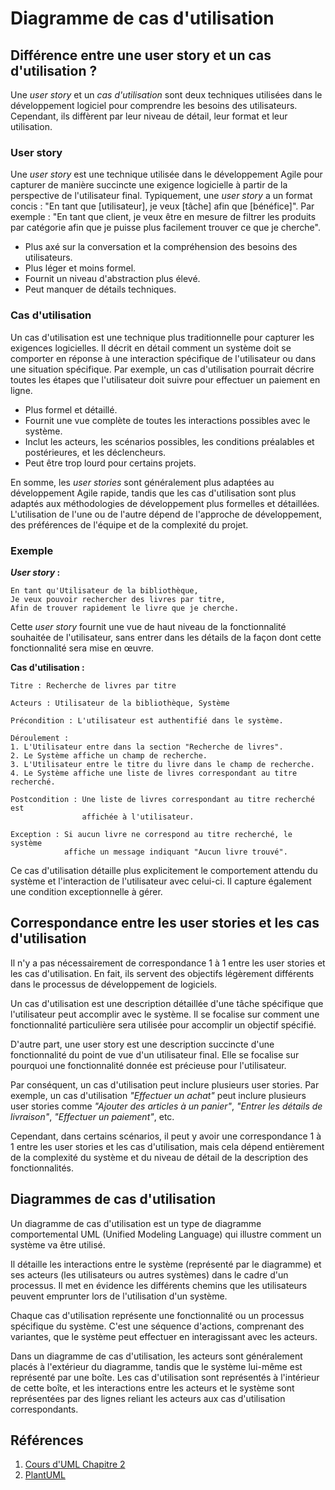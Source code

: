 # Diagramme de cas d'utilisation

## Différence entre une user story et un cas d'utilisation ?

Une _user story_ et un _cas d'utilisation_ sont deux techniques utilisées dans le développement logiciel pour comprendre
les besoins des utilisateurs. Cependant, ils diffèrent par leur niveau de détail, leur format et leur utilisation.

### User story

Une _user story_ est une technique utilisée dans le développement Agile pour capturer de manière succincte une exigence
logicielle à partir de la perspective de l'utilisateur final. Typiquement, une _user story_ a un format concis : "En
tant
que [utilisateur], je veux [tâche] afin que [bénéfice]". Par exemple : "En tant que client, je veux être en mesure de
filtrer les produits par catégorie afin que je puisse plus facilement trouver ce que je cherche".

- Plus axé sur la conversation et la compréhension des besoins des utilisateurs.
- Plus léger et moins formel.
- Fournit un niveau d'abstraction plus élevé.
- Peut manquer de détails techniques.

### Cas d'utilisation

Un cas d'utilisation est une technique plus traditionnelle pour capturer les exigences logicielles. Il décrit en détail
comment un système doit se comporter en réponse à une interaction spécifique de l'utilisateur ou dans une situation
spécifique. Par exemple, un cas d'utilisation pourrait décrire toutes les étapes que l'utilisateur doit suivre pour
effectuer un paiement en ligne.

- Plus formel et détaillé.
- Fournit une vue complète de toutes les interactions possibles avec le système.
- Inclut les acteurs, les scénarios possibles, les conditions préalables et postérieures, et les déclencheurs.
- Peut être trop lourd pour certains projets.

En somme, les _user stories_ sont généralement plus adaptées au développement Agile rapide, tandis que les cas
d'utilisation sont plus adaptés aux méthodologies de développement plus formelles et détaillées. L'utilisation de l'une
ou de l'autre dépend de l'approche de développement, des préférences de l'équipe et de la complexité du projet.

### Exemple

**_User story_ :**

```
En tant qu'Utilisateur de la bibliothèque, 
Je veux pouvoir rechercher des livres par titre, 
Afin de trouver rapidement le livre que je cherche.
```

Cette _user story_ fournit une vue de haut niveau de la fonctionnalité souhaitée de l'utilisateur, sans entrer dans les
détails de la façon dont cette fonctionnalité sera mise en œuvre.

**Cas d'utilisation :**

```
Titre : Recherche de livres par titre

Acteurs : Utilisateur de la bibliothèque, Système

Précondition : L'utilisateur est authentifié dans le système.

Déroulement :
1. L'Utilisateur entre dans la section "Recherche de livres".
2. Le Système affiche un champ de recherche.
3. L'Utilisateur entre le titre du livre dans le champ de recherche.
4. Le Système affiche une liste de livres correspondant au titre recherché.

Postcondition : Une liste de livres correspondant au titre recherché est 
                affichée à l'utilisateur.

Exception : Si aucun livre ne correspond au titre recherché, le système 
            affiche un message indiquant "Aucun livre trouvé".
```

Ce cas d'utilisation détaille plus explicitement le comportement attendu du système et l'interaction de l'utilisateur
avec celui-ci. Il capture également une condition exceptionnelle à gérer.

## Correspondance entre les user stories et les cas d'utilisation

Il n'y a pas nécessairement de correspondance 1 à 1 entre les user stories et les cas d'utilisation. En fait, ils
servent des objectifs légèrement différents dans le processus de développement de logiciels.

Un cas d'utilisation est une description détaillée d'une tâche spécifique que l'utilisateur peut accomplir avec le
système. Il se focalise sur comment une fonctionnalité particulière sera utilisée pour accomplir un objectif spécifié.

D'autre part, une user story est une description succincte d'une fonctionnalité du point de vue d'un utilisateur final.
Elle se focalise sur pourquoi une fonctionnalité donnée est précieuse pour l'utilisateur.

Par conséquent, un cas d'utilisation peut inclure plusieurs user stories. Par exemple, un cas d'utilisation _"Effectuer
un achat"_ peut inclure plusieurs user stories comme _"Ajouter des articles à un panier"_, _"Entrer les détails de
livraison"_, _"Effectuer un paiement"_, etc.

Cependant, dans certains scénarios, il peut y avoir une correspondance 1 à 1 entre les user stories et les cas
d'utilisation, mais cela dépend entièrement de la complexité du système et du niveau de détail de la description des
fonctionnalités.

## Diagrammes de cas d'utilisation

Un diagramme de cas d'utilisation est un type de diagramme comportemental UML (Unified Modeling Language) qui illustre
comment un système va être utilisé.

Il détaille les interactions entre le système (représenté par le diagramme) et ses acteurs (les utilisateurs ou autres
systèmes) dans le cadre d'un processus. Il met en évidence les différents chemins que les utilisateurs peuvent emprunter
lors de l'utilisation d'un système.

Chaque cas d'utilisation représente une fonctionnalité ou un processus spécifique du système. C'est une séquence
d'actions, comprenant des variantes, que le système peut effectuer en interagissant avec les acteurs.

Dans un diagramme de cas d'utilisation, les acteurs sont généralement placés à l'extérieur du diagramme, tandis que le
système lui-même est représenté par une boîte. Les cas d'utilisation sont représentés à l'intérieur de cette boîte, et
les interactions entre les acteurs et le système sont représentées par des lignes reliant les acteurs aux cas
d'utilisation correspondants.

## Références

1. [Cours d'UML Chapitre 2](https://laurent-audibert.developpez.com/Cours-UML/?page=diagramme-cas-utilisation#L2)
2. [PlantUML](https://plantuml.com/en/use-case-diagram)